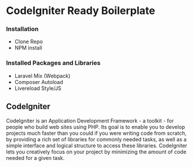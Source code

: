 # CodeIgniter Ready Boilerplate

### Installation
 - Clone Repo
 - NPM install
 
### Installed Packages and Libraries
- Laravel Mix (Webpack)
- Composer Autoload
- Livereload Style/JS

## CodeIgniter
CodeIgniter is an Application Development Framework - a toolkit - for people
who build web sites using PHP. Its goal is to enable you to develop projects
much faster than you could if you were writing code from scratch, by providing
a rich set of libraries for commonly needed tasks, as well as a simple
interface and logical structure to access these libraries. CodeIgniter lets
you creatively focus on your project by minimizing the amount of code needed
for a given task.